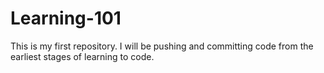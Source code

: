 # Learning-101

This is my first repository. I will be pushing and committing code from the earliest stages of learning to code.
